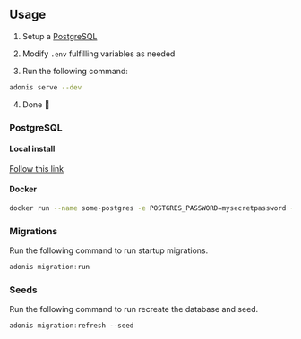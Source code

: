 ## Usage

1. Setup a [PostgreSQL](#postgresql)

2. Modify `.env` fulfilling variables as needed

3. Run the following command:

```bash
adonis serve --dev
```

4. Done 🎉

### PostgreSQL

#### Local install

[Follow this link](https://www.postgresql.org/download/)

#### Docker

```bash
docker run --name some-postgres -e POSTGRES_PASSWORD=mysecretpassword -p 5432:5432 -d postgres

```

### Migrations

Run the following command to run startup migrations.

```js
adonis migration:run
```

### Seeds

Run the following command to run recreate the database and seed.

```js
adonis migration:refresh --seed
```
